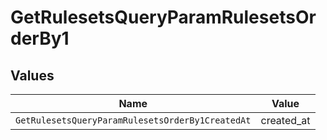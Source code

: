 # GetRulesetsQueryParamRulesetsOrderBy1


## Values

| Name                                             | Value                                            |
| ------------------------------------------------ | ------------------------------------------------ |
| `GetRulesetsQueryParamRulesetsOrderBy1CreatedAt` | created_at                                       |